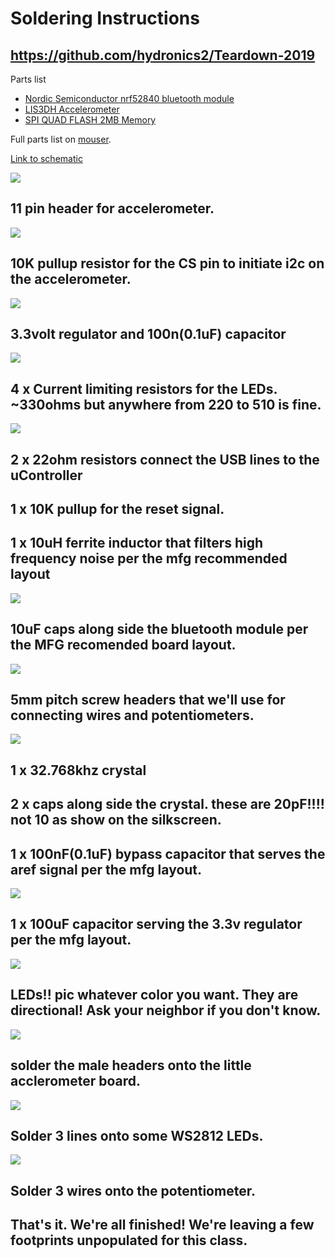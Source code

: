 # Soldering Instructions

## https://github.com/hydronics2/Teardown-2019
Parts list
- [Nordic Semiconductor nrf52840 bluetooth module](https://www.adafruit.com/product/4078)
- [LIS3DH Accelerometer](https://www.aliexpress.com/item/CJMCU-LIS3DSH-High-resolution-Three-axis-Accelerometer-Triaxial-Accelerometer-Module-LIS3DH/32879796761.html?)
- [SPI QUAD FLASH 2MB Memory](https://www.digikey.com/product-detail/en/gigadevice-semiconductor-hk-limited/GD25Q16CTIGR/1970-1010-1-ND/9484760)


Full parts list on [mouser](https://www.mouser.com/ProjectManager/ProjectDetail.aspx?AccessID=5d5a690db9).


[Link to schematic](https://github.com/hydronics2/Teardown-2019/blob/master/soldering/pics/schematic.pdf)


![](https://github.com/hydronics2/Teardown-2019/blob/master/soldering/pics/1_headers.JPG)
## 11 pin header for accelerometer.

![](https://github.com/hydronics2/Teardown-2019/blob/master/soldering/pics/2_10k_pullup.JPG)
## 10K pullup resistor for the CS pin to initiate i2c on the accelerometer.

![](https://github.com/hydronics2/Teardown-2019/blob/master/soldering/pics/3_3.3Voltage_reg.JPG)
## 3.3volt regulator and 100n(0.1uF) capacitor
![](https://github.com/hydronics2/Teardown-2019/blob/master/soldering/pics/4_330ohmResistors.JPG)
## 4 x Current limiting resistors for the LEDs. ~330ohms but anywhere from 220 to 510 is fine.

![](https://github.com/hydronics2/Teardown-2019/blob/master/soldering/pics/5_resistors_at_CS.JPG)

## 2 x 22ohm resistors connect the USB lines to the uController

## 1 x 10K pullup for the reset signal.

## 1 x 10uH ferrite inductor that filters high frequency noise per the mfg recommended layout

![](https://github.com/hydronics2/Teardown-2019/blob/master/soldering/pics/6_10uf_caps.JPG)
## 10uF caps along side the bluetooth module per the MFG recomended board layout.

![](https://github.com/hydronics2/Teardown-2019/blob/master/soldering/pics/7_headers.JPG)
## 5mm pitch screw headers that we'll use for connecting wires and potentiometers.

![](https://github.com/hydronics2/Teardown-2019/blob/master/soldering/pics/8_crystal.JPG)
## 1 x 32.768khz crystal

## 2 x caps along side the crystal. these are 20pF!!!! not 10 as show on the silkscreen.

## 1 x 100nF(0.1uF) bypass capacitor that serves the aref signal per the mfg layout.

![](https://github.com/hydronics2/Teardown-2019/blob/master/soldering/pics/9_100uF.JPG)
## 1 x 100uF capacitor serving the 3.3v regulator per the mfg layout.

![](https://github.com/hydronics2/Teardown-2019/blob/master/soldering/pics/10_leds.JPG)
## LEDs!! pic whatever color you want. They are directional! Ask your neighbor if you don't know.

![](https://github.com/hydronics2/Teardown-2019/blob/master/soldering/pics/11_headers.JPG)
## solder the male headers onto the little acclerometer board.

![](https://github.com/hydronics2/Teardown-2019/blob/master/soldering/pics/ws2812.JPG)

## Solder 3 lines onto some WS2812 LEDs.

![](https://github.com/hydronics2/Teardown-2019/blob/master/soldering/pics/22.jpg)

## Solder 3 wires onto the potentiometer.
## That's it. We're all finished! We're leaving a few footprints unpopulated for this class.
